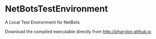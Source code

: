 NetBotsTestEnvironment
======================

A Local Test Environment for NetBots

Download the compiled executable directly from http://pharylon.github.io